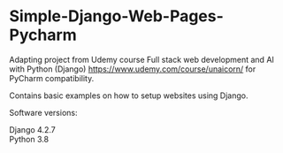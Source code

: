 # Simple-Django-Web-Pages-Pycharm

Adapting project from Udemy course Full stack web development and AI with Python (Django) https://www.udemy.com/course/unaicorn/ for PyCharm compatibility.

Contains basic examples on how to setup websites using Django.

Software versions:<br>

Django 4.2.7<br>
Python 3.8<br>
